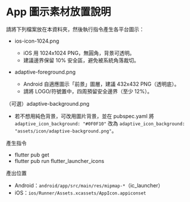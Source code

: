 # App 圖示素材放置說明

請將下列檔案放在本資料夾，然後執行指令產生各平台圖示：

- ios-icon-1024.png
  - iOS 用 1024x1024 PNG，無圓角，背景可透明。
  - 建議邊界保留 10% 安全區，避免被系統角落裁切。

- adaptive-foreground.png
  - Android 自適應圖示「前景」圖層，建議 432x432 PNG（透明底）。
  - 請將 LOGO/符號置中，四周預留安全邊界（至少 12%）。

（可選）adaptive-background.png
- 若不想用純色背景，可改用圖片背景，並在 pubspec.yaml 將
  `adaptive_icon_background: "#0F0F10"` 改為
  `adaptive_icon_background: "assets/icon/adaptive-background.png"`。

產生指令
- flutter pub get
- flutter pub run flutter_launcher_icons

產出位置
- Android：`android/app/src/main/res/mipmap-*`（ic_launcher）
- iOS：`ios/Runner/Assets.xcassets/AppIcon.appiconset`

